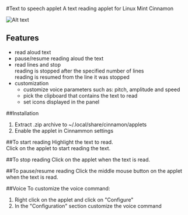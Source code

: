 #Text to speech applet
A text reading applet for Linux Mint Cinnamon

![Alt text](../master/screenshots/reading_small.png "Text to speech applet")

## Features
* read aloud text
* pause/resume reading aloud the text
* read lines and stop  
  reading is stopped after the specified number of lines  
  reading is resumed from the line it was stopped  
* customization
  * customize voice parameters such as: pitch, amplitude and speed
  * pick the clipboard that contains the text to read
  * set icons displayed in the panel

##Installation
1. Extract .zip archive to ~/.local/share/cinnamon/applets
2. Enable the applet in Cinnammon settings

##To start reading
Highlight the text to read.  
Click on the applet to start reading the text.

##To stop reading
Click on the applet when the text is read.

##To pause/resume reading
Click the middle mouse button on the applet when the text is read.

##Voice
To customize the voice command:  
  
1. Right click on the applet and click on "Configure"
2. In the "Configuration" section customize the voice command

